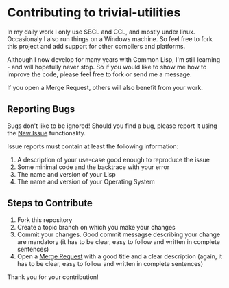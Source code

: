 # Contributing to trivial-utilities

In my daily work I only use SBCL and CCL, and mostly under linux. Occasionaly I also run things on a Windows machine. So feel free to fork this project and add support for other compilers and platforms.

Although I now develop for many years with Common Lisp, I'm still learning - and will hopefully never stop. So if you would like to show me how to improve the code, please feel free to fork or send me a message.

If you open a Merge Request, others will also benefit from your work.


## Reporting Bugs

Bugs don't like to be ignored! Should you find a bug, please report it using the [New Issue](https://gitlab.com/ediethelm/trivial-utilities/issues/new "Report a new issue") functionality.

Issue reports must contain at least the following information:
1. A description of your use-case good enough to reproduce the issue
2. Some minimal code and the backtrace with your error
3. The name and version of your Lisp
4. The name and version of your Operating System


## Steps to Contribute

1. Fork this repository
2. Create a topic branch on which you make your changes
3. Commit your changes. Good commit messagse describing your change are mandatory (it has to be clear, easy to follow and written in complete sentences)
4. Open a [Merge Request](https://gitlab.com/ediethelm/trivial-utilities/merge_requests/new "New Merge Request") with a good title and a clear description (again, it has to be clear, easy to follow and written in complete sentences)


Thank you for your contribution!
